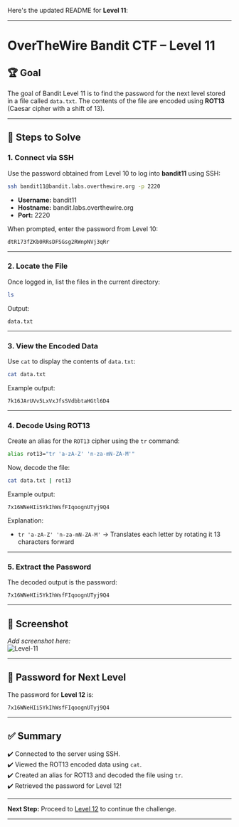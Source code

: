 Here's the updated README for **Level 11**:

---

# OverTheWire Bandit CTF – Level 11

## 🏆 **Goal**  
The goal of Bandit Level 11 is to find the password for the next level stored in a file called `data.txt`. The contents of the file are encoded using **ROT13** (Caesar cipher with a shift of 13).  

---

## 🚀 **Steps to Solve**

### 1. **Connect via SSH**  
Use the password obtained from Level 10 to log into **bandit11** using SSH:

```bash
ssh bandit11@bandit.labs.overthewire.org -p 2220
```

- **Username:** bandit11  
- **Hostname:** bandit.labs.overthewire.org  
- **Port:** 2220  

When prompted, enter the password from Level 10:

```
dtR173fZKb0RRsDFSGsg2RWnpNVj3qRr
```

---

### 2. **Locate the File**  
Once logged in, list the files in the current directory:

```bash
ls
```

Output:
```
data.txt
```

---

### 3. **View the Encoded Data**  
Use `cat` to display the contents of `data.txt`:

```bash
cat data.txt
```

Example output:
```
7k16JArUVv5LxVxJfsSVdbbtaHGtl6D4
```

---

### 4. **Decode Using ROT13**  
Create an alias for the `ROT13` cipher using the `tr` command:

```bash
alias rot13="tr 'a-zA-Z' 'n-za-mN-ZA-M'"
```

Now, decode the file:

```bash
cat data.txt | rot13
```

Example output:
```
7x16WNeHIi5YkIhWsfFIqoognUTyj9Q4
```

Explanation:
- `tr 'a-zA-Z' 'n-za-mN-ZA-M'` → Translates each letter by rotating it 13 characters forward  

---

### 5. **Extract the Password**  
The decoded output is the password:

```
7x16WNeHIi5YkIhWsfFIqoognUTyj9Q4
```

---

## 📸 **Screenshot**  
*Add screenshot here:*  
![Level-11](https://github.com/user-attachments/assets/16c252c4-4cfd-4266-8497-4e43bf40b2b6)

---

## 🔑 **Password for Next Level**  
The password for **Level 12** is:

```
7x16WNeHIi5YkIhWsfFIqoognUTyj9Q4
```

---

## ✅ **Summary**  
✔️ Connected to the server using SSH.  
✔️ Viewed the ROT13 encoded data using `cat`.  
✔️ Created an alias for ROT13 and decoded the file using `tr`.  
✔️ Retrieved the password for Level 12!  

---

**Next Step:** Proceed to [Level 12](https://overthewire.org/wargames/bandit/bandit12.html) to continue the challenge.  

---
